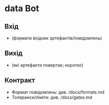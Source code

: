 # data Bot

## Вхід

- (формати вхідних артефактів/повідомлень)

## Вихід

- (які артефакти повертає; коротко)

## Контракт

- Формат повідомлень: див. /docs/formats.md
- Толеранси/ліміти: див. /docs/gates.md
